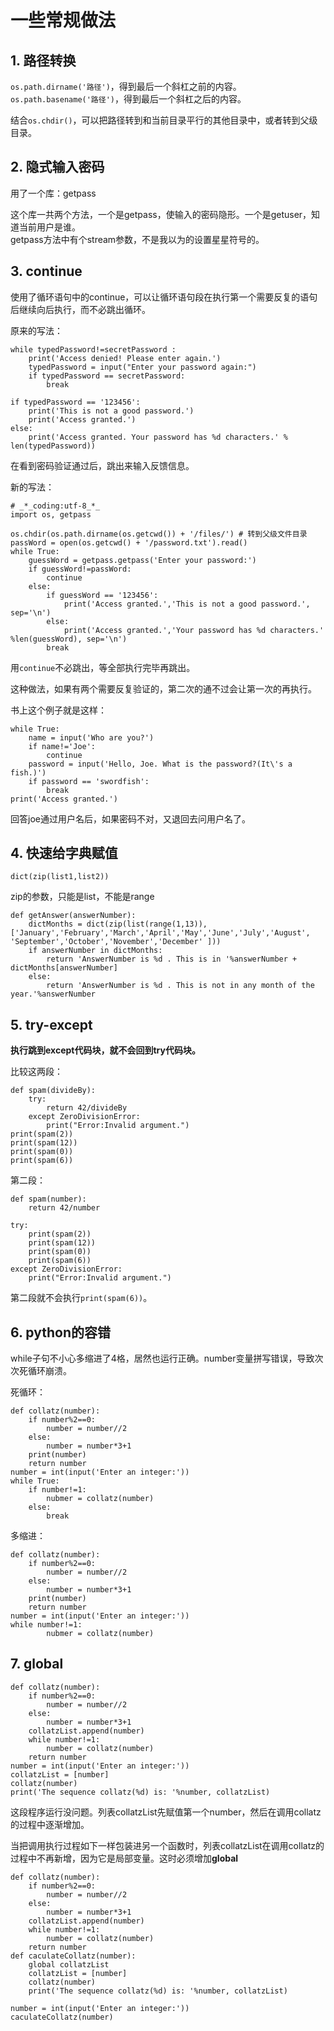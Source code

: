 # 一些常规做法  

## 1. 路径转换  

`os.path.dirname('路径')`，得到最后一个斜杠之前的内容。  
`os.path.basename('路径')`，得到最后一个斜杠之后的内容。  

结合`os.chdir()`，可以把路径转到和当前目录平行的其他目录中，或者转到父级目录。  

## 2. 隐式输入密码  

用了一个库：getpass  

这个库一共两个方法，一个是getpass，使输入的密码隐形。一个是getuser，知道当前用户是谁。  
getpass方法中有个stream参数，不是我以为的设置星星符号的。  

## 3. continue  

使用了循环语句中的continue，可以让循环语句段在执行第一个需要反复的语句后继续向后执行，而不必跳出循环。  

原来的写法：  
```
while typedPassword!=secretPassword :
    print('Access denied! Please enter again.')
    typedPassword = input("Enter your password again:")
    if typedPassword == secretPassword:
        break    

if typedPassword == '123456':
    print('This is not a good password.')    
    print('Access granted.')
else:
    print('Access granted. Your password has %d characters.' % len(typedPassword)) 
```

在看到密码验证通过后，跳出来输入反馈信息。

新的写法：  

```
# _*_coding:utf-8_*_
import os, getpass

os.chdir(os.path.dirname(os.getcwd()) + '/files/') # 转到父级文件目录
passWord = open(os.getcwd() + '/password.txt').read()
while True:
    guessWord = getpass.getpass('Enter your password:')
    if guessWord!=passWord:
        continue
    else:
        if guessWord == '123456':
            print('Access granted.','This is not a good password.', sep='\n')
        else:
            print('Access granted.','Your password has %d characters.' %len(guessWord), sep='\n')
        break
```

用`continue`不必跳出，等全部执行完毕再跳出。  

这种做法，如果有两个需要反复验证的，第二次的通不过会让第一次的再执行。  

书上这个例子就是这样：  

```
while True:
    name = input('Who are you?')
    if name!='Joe':
        continue
    password = input('Hello, Joe. What is the password?(It\'s a fish.)')
    if password == 'swordfish':
        break
print('Access granted.')
```   

回答joe通过用户名后，如果密码不对，又退回去问用户名了。

## 4. 快速给字典赋值  

`dict(zip(list1,list2))`  

zip的参数，只能是list，不能是range  

```
def getAnswer(answerNumber):
    dictMonths = dict(zip(list(range(1,13)),['January','February','March','April','May','June','July','August', 'September','October','November','December' ]))
    if answerNumber in dictMonths:
        return 'AnswerNumber is %d . This is in '%answerNumber + dictMonths[answerNumber]
    else:
        return 'AnswerNumber is %d . This is not in any month of the year.'%answerNumber 
```

## 5. try-except  

**执行跳到except代码块，就不会回到try代码块。**  

比较这两段：  

```
def spam(divideBy):
    try:
        return 42/divideBy
    except ZeroDivisionError:
        print("Error:Invalid argument.")    
print(spam(2))
print(spam(12))
print(spam(0))
print(spam(6))
```

第二段：  
```
def spam(number):
    return 42/number
   
try:
    print(spam(2))
    print(spam(12))
    print(spam(0))
    print(spam(6))
except ZeroDivisionError:
    print("Error:Invalid argument.")
```
第二段就不会执行`print(spam(6))`。

## 6. python的容错  

while子句不小心多缩进了4格，居然也运行正确。number变量拼写错误，导致次次死循环崩溃。

死循环：  
```
def collatz(number):   
    if number%2==0:
        number = number//2
    else:
        number = number*3+1  
    print(number)         
    return number
number = int(input('Enter an integer:'))
while True:
    if number!=1:
        nubmer = collatz(number)
    else:
        break
```

多缩进：  

```
def collatz(number):   
    if number%2==0:
        number = number//2
    else:
        number = number*3+1  
    print(number)         
    return number
number = int(input('Enter an integer:'))
while number!=1:
        nubmer = collatz(number)
```

## 7. global  

```
def collatz(number):   
    if number%2==0:
        number = number//2
    else:
        number = number*3+1  
    collatzList.append(number)        
    while number!=1:
        number = collatz(number)
    return number
number = int(input('Enter an integer:'))
collatzList = [number]
collatz(number)
print('The sequence collatz(%d) is: '%number, collatzList)
```
这段程序运行没问题。列表collatzList先赋值第一个number，然后在调用collatz的过程中逐渐增加。

当把调用执行过程如下一样包装进另一个函数时，列表collatzList在调用collatz的过程中不再新增，因为它是局部变量。这时必须增加**global**
```
def collatz(number):   
    if number%2==0:
        number = number//2
    else:
        number = number*3+1  
    collatzList.append(number)        
    while number!=1:
        number = collatz(number)
    return number
def caculateCollatz(number):
    global collatzList
    collatzList = [number]
    collatz(number)
    print('The sequence collatz(%d) is: '%number, collatzList)

number = int(input('Enter an integer:'))
caculateCollatz(number)
```


